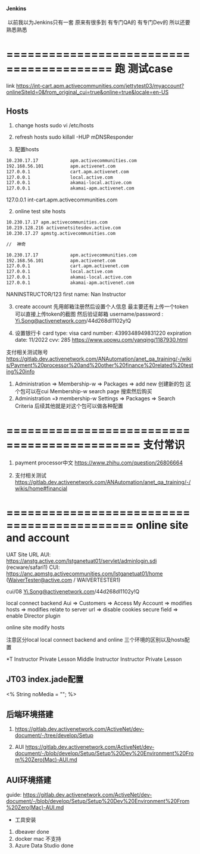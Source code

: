 #### Jenkins
 以前我以为Jenkins只有一套  原来有很多到  有专门QA的 有专门Dev的  所以还要熟悉熟悉

=========================================
   跑 测试case
===========================================

link https://int-cart.apm.activecommunities.com/jettytest03/myaccount?onlineSiteId=0&from_original_cui=true&online=true&locale=en-US

## Hosts
1. change hosts
sudo vi /etc/hosts

2. refresh hosts
sudo killall -HUP mDNSResponder
1. 配置hosts
```sh
10.230.17.17            apm.activecommunities.com
192.168.56.101          apm.activenet.com
127.0.0.1               cart.apm.activenet.com
127.0.0.1               local.active.com
127.0.0.1               akamai-local.active.com
127.0.0.1               akamai-apm.activenet.com
```  

127.0.0.1 int-cart.apm.activecommunities.com


2. online test site hosts
```sh
10.230.17.17 apm.activecommunities.com
10.219.128.216 activenetsitesdev.active.com
10.230.17.27 apmstg.activecommunities.com

//  神奇

10.230.17.17            apm.activecommunities.com
192.168.56.101          apm.activenet.com
127.0.0.1               cart.apm.activenet.com
127.0.0.1               local.active.com
127.0.0.1               akamai-local.active.com
127.0.0.1               akamai-apm.activenet.com


```


NANINSTRUCTOR/123
first name:   Nan Instructor

3. create account
先用邮箱注册然后设置个人信息 最主要还有上传一个token 可以直接上传token的截图 然后验证邮箱
username/password : Yi.Song@activenetwork.com/44d268dl1102y!Q

3. 设置银行卡
card type: visa card number: 4399348949831220 expiration date: 11/2022 cvv: 285
https://www.uoowu.com/yanqing/1187930.html

支付相关测试账号
https://gitlab.dev.activenetwork.com/ANAutomation/anet_qa_training/-/wikis/Payment%20processor%20and%20other%20finance%20related%20testing%20info


1. Administration => Membership-w => Packages => add new  创建新的包  这个包可以在cui Membership-w search page 搜索然后购买
2. Administration =》 membership-w Settings => Packages => Search Criteria  后续其他就是对这个包可以做各种配置


=============================================
支付常识
=============================================
1. payment processor中文
https://www.zhihu.com/question/26806664

2. 支付相关测试
https://gitlab.dev.activenetwork.com/ANAutomation/anet_qa_training/-/wikis/home#financial


============================================
online site and account 
============================================

UAT Site URL
AUI: https://anstg.active.com/lstganetuat01/servlet/adminlogin.sdi (recware/safari1)
CUI: https://anc.apmstg.activecommunities.com/lstganetuat01/home (WaiverTester@active.com / WAIVERTESTER1)

cui/08
Yi.Song@activenetwork.com/44d268dl1102y!Q

local connect backend
Aui => Customers => Access My Account => modifies hosts => modifies relate to server url  => disable cookies secure field => enable Director plugin

online site
modify hosts

注意区分local local connect backend  and online 三个环境的区别以及hosts配置



*T Instructor Private Lesson Middle Instructor
Instructor Private Lesson


## JT03 index.jade配置
<% String noMedia = ""; %>



## 后端环境搭建
1. https://gitlab.dev.activenetwork.com/ActiveNet/dev-document/-/tree/develop/Setup
   
2. AUI
  https://gitlab.dev.activenetwork.com/ActiveNet/dev-document/-/blob/develop/Setup/Setup%20Dev%20Environment%20From%20Zero(Mac)-AUI.md



  ## AUI环境搭建
  guide: https://gitlab.dev.activenetwork.com/ActiveNet/dev-document/-/blob/develop/Setup/Setup%20Dev%20Environment%20From%20Zero(Mac)-AUI.md

  - 工具安装
  1. dbeaver done
  2. docker mac 不支持
  3. Azure Data Studio done